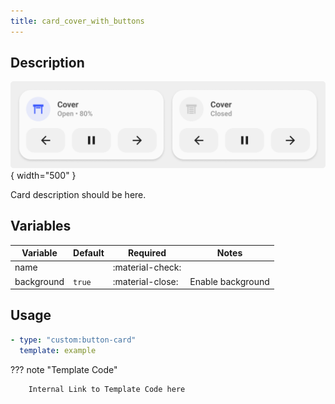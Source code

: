 ```yaml
---
title: card_cover_with_buttons
---
```

<!-- markdownlint-disable MD046 -->

## Description

![example-image](../../assets/img/ulm_cards/card_cover_buttons.png){ width="500" }

Card description should be here.

## Variables

| Variable | Default | Required         | Notes             |
|----------|---------|------------------|-------------------|
| name     |         | :material-check: |                   |
|background| `true`  | :material-close: | Enable background |

## Usage

```yaml
- type: "custom:button-card"
  template: example
```

??? note "Template Code"

        Internal Link to Template Code here
